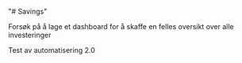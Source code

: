 "# Savings"

Forsøk på å lage et dashboard for å skaffe en felles oversikt over alle investeringer

Test av automatisering 2.0
